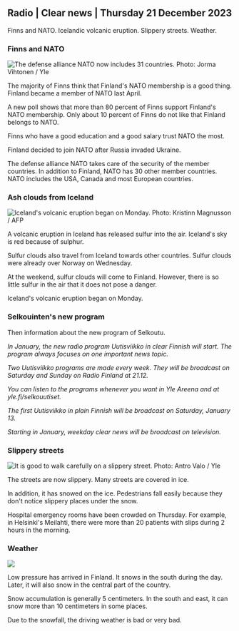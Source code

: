 Radio \| Clear news \| Thursday 21 December 2023
------------------------------------------

Finns and NATO. Icelandic volcanic eruption. Slippery streets. Weather.

### Finns and NATO

![The defense alliance NATO now includes 31 countries. Photo: Jorma Vihtonen / Yle](https://images.cdn.yle.fi/image/upload/c_crop,h_2944,w_5235,x_0,y_332/ar_1.7777777777777777,c_fill,g_faces,h_675,w_1200/dpr_1.0/q_auto:eco/f_auto/fl_lossy/v1700073539/39-1201236655503578335b)

The majority of Finns think that Finland's NATO membership is a good thing. Finland became a member of NATO last April.

A new poll shows that more than 80 percent of Finns support Finland's NATO membership. Only about 10 percent of Finns do not like that Finland belongs to NATO.

Finns who have a good education and a good salary trust NATO the most.

Finland decided to join NATO after Russia invaded Ukraine.

The defense alliance NATO takes care of the security of the member countries. In addition to Finland, NATO has 30 other member countries. NATO includes the USA, Canada and most European countries.

### Ash clouds from Iceland

![Iceland's volcanic eruption began on Monday. Photo: Kristinn Magnusson / AFP](https://images.cdn.yle.fi/image/upload/c_crop,h_1395,w_2480,x_0,y_258/ar_1.7777777777777777,c_fill,g_faces,h_675,w_1200/dpr_1.0/q_auto:eco/f_auto/fl_lossy/v1702985177/39-121778965817d7552de6)

A volcanic eruption in Iceland has released sulfur into the air. Iceland's sky is red because of sulphur.

Sulfur clouds also travel from Iceland towards other countries. Sulfur clouds were already over Norway on Wednesday.

At the weekend, sulfur clouds will come to Finland. However, there is so little sulfur in the air that it does not pose a danger.

Iceland's volcanic eruption began on Monday.

### Selkouinten's new program

Then information about the new program of Selkoutu.

*In January, the new radio program Uutisviikko in clear Finnish will start. The program always focuses on one important news topic.*

*Two Uutisviikko programs are made every week. They will be broadcast on Saturday and Sunday on Radio Finland at 21.12.*

*You can listen to the programs whenever you want in Yle Areena and at yle.fi/selkouutiset.*

*The first Uutisviikko in plain Finnish will be broadcast on Saturday, January 13.*

*Starting in January, weekday clear news will be broadcast on television.*

### Slippery streets

![It is good to walk carefully on a slippery street. Photo: Antro Valo / Yle](https://images.cdn.yle.fi/image/upload/c_crop,h_3510,w_6240,x_0,y_257/ar_1.7777777777777777,c_fill,g_faces,h_675,w_1200/dpr_1.0/q_auto:eco/f_auto/fl_lossy/v1702982198/39-12177286581706d0746c)

The streets are now slippery. Many streets are covered in ice.

In addition, it has snowed on the ice. Pedestrians fall easily because they don't notice slippery places under the snow.

Hospital emergency rooms have been crowded on Thursday. For example, in Helsinki's Meilahti, there were more than 20 patients with slips during 2 hours in the morning.

### Weather

![](https://images.cdn.yle.fi/image/upload/c_crop,h_1080,w_1919,x_0,y_0/ar_1.7777777777777777,c_fill,g_faces,h_675,w_1200/dpr_1.0/q_auto:eco/f_auto/fl_lossy/v1703175960/39-1219504658466ff1758b)

Low pressure has arrived in Finland. It snows in the south during the day. Later, it will also snow in the central part of the country.

Snow accumulation is generally 5 centimeters. In the south and east, it can snow more than 10 centimeters in some places.

Due to the snowfall, the driving weather is bad or very bad.